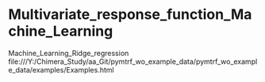 # Multivariate_response_function_Machine_Learning
Machine_Learning_Ridge_regression
file:///Y:/Chimera_Study/aa_Git/pymtrf_wo_example_data/pymtrf_wo_example_data/examples/Examples.html
